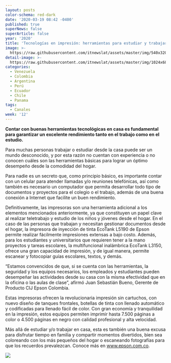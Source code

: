 ```yaml
---
layout: posts
color-schema: red-dark
date: '2020-03-19 08:42 -0400'
published: true
superNews: false
superArticle: false
year: '2020'
title: 'Tecnologías en impresión: herramientas para estudiar y trabajar en casa'
image: >-
  https://raw.githubusercontent.com/itnewslat/assets/master/img/540x320/Epson-EcoTank-p.jpg
detail-image: >-
  https://raw.githubusercontent.com/itnewslat/assets/master/img/1024x680/Epson-EcoTank-g.jpg
categories:
  - Venezuela
  - Colombia
  - Argentina
  - Perú
  - Ecuador
  - Chile
  - Panama
tags:
  - Canales
week: '12'
---
```

**Contar con buenas herramientas tecnológicas en casa es fundamental para garantizar un excelente rendimiento tanto en el trabajo como en el estudio.**

Para muchas personas trabajar o estudiar desde la casa puede ser un mundo desconocido, y por esta razón no cuentan con experiencia o no conocen cuáles son las herramientas básicas para lograr un óptimo desempeño desde la comodidad del hogar.

Para nadie es un secreto que, como principio básico, es importante contar con un celular para atender llamadas y/o reuniones telefónicas, así como también es necesario un computador que permita desarrollar todo tipo de documentos y proyectos para el colegio o el trabajo, además de una buena conexión a Internet que facilite un buen rendimiento. 

Definitivamente, las impresoras son una herramienta adicional a los elementos mencionados anteriormente, ya que constituyen un papel clave al realizar teletrabajo y estudio de los niños y jóvenes desde el hogar. 
En el caso de las personas que trabajan y necesitan gestionar documentos desde el hogar, la impresora de inyección de tinta EcoTank L5190 de Epson permite realizar fácilmente impresiones extensas a bajo costo. Además, para los estudiantes y universitarios que requieren tener a la mano proyectos y tareas escolares, la multifuncional inalámbrica EcoTank L3150, ofrece una gran capacidad de impresión, y de igual manera, permite escanear y fotocopiar guías escolares, textos, y demás. 

“Estamos convencidos de que, si se cuenta con las herramientas, la seguridad y los equipos necesarios, los empleados y estudiantes pueden desempeñar las actividades desde su casa con la misma efectividad que en la oficina o las aulas de clase”, afirmó Juan Sebastián Bueno, Gerente de Producto CIJ Epson Colombia.
 
Estas impresoras ofrecen la revolucionaria impresión sin cartuchos, con nuevo diseño de tanques frontales, botellas de tinta con llenado automático y codificadas para llenado fácil de color. Con gran economía y tranquilidad en la impresión, estos equipos permiten imprimir hasta 7.500 páginas a color o 4.500 páginas en negro con calidad profesional y alta velocidad. 

Más allá de estudiar y/o trabajar en casa, esta es también una buena excusa para disfrutar tiempo en familia y compartir momentos divertidos, bien sea coloreando con los más pequeños del hogar o escaneando fotografías para que los recuerdos prevalezcan. Conoce más en www.epson.com.co.

<img src="https://tracker.metricool.com/c3po.jpg?hash=56f88a41e39ab42c063cc51676587a04"/>